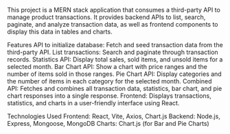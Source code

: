 This project is a MERN stack application that consumes a third-party API to manage product transactions. It provides backend APIs to list, search, paginate, and analyze transaction data, as well as frontend components to display this data in tables and charts.

Features
API to initialize database: Fetch and seed transaction data from the third-party API.
List transactions: Search and paginate through transaction records.
Statistics API: Display total sales, sold items, and unsold items for a selected month.
Bar Chart API: Show a chart with price ranges and the number of items sold in those ranges.
Pie Chart API: Display categories and the number of items in each category for the selected month.
Combined API: Fetches and combines all transaction data, statistics, bar chart, and pie chart responses into a single response.
Frontend: Displays transactions, statistics, and charts in a user-friendly interface using React.

Technologies Used
Frontend: React, Vite, Axios, Chart.js
Backend: Node.js, Express, Mongoose, MongoDB
Charts: Chart.js (for Bar and Pie Charts)
